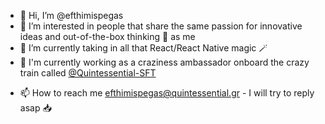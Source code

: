 - 👋 Hi, I’m @efthimispegas
- 👀 I’m interested in people that share the same passion for innovative ideas and out-of-the-box thinking 💭 as me
- 🌱 I’m currently taking in all that React/React Native magic 🪄 
- 💼 I'm currently working as a craziness ambassador onboard the crazy train called [@Quintessential-SFT](https://github.com/Quintessential-SFT)
<!---- 💞️ I’m looking to collaborate on mobile 📱 and web 🖥 apps for multinational projects --->
- 📫 How to reach me efthimispegas@quintessential.gr - I will try to reply asap 📥 

<!---
efthimispegas/efthimispegas is a ✨ special ✨ repository because its `README.md` (this file) appears on your GitHub profile.
You can click the Preview link to take a look at your changes.
--->
